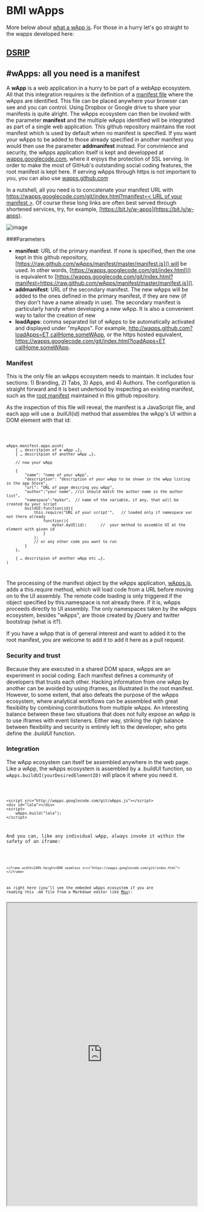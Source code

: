 # BMI wApps
More below about [what a wApp is](#wapps-all-you-need-is-a-manifest). For those in a hurry let's go straight to the wapps developed here:

## <a href="" target=_blank>DSRIP</a>








#wApps: all you need is a manifest
----
A **wApp** is a web application in a hurry to be part of a webApp ecosystem. All that this integration requires is the definition of a [manifest file](#manifest) where the wApps are identified. This file can be placed anywhere your browser can see and you can control. Using Dropbox or Google drive to share your manifests is quite alright. The wApps ecosystem can then be invoked with the parameter **manifest** and the multiple wApps identified will be integrated as part of a single web application. This github repository maintains the root manifest which is used by default when no manifest is specified. If you want your wApps to be added to those already specified in another manifest you would then use the parameter **addmanifest** instead. For convinience and security, the wApps application itself is kept and developped at [wapps.googlecode.com](http://wapps.googlecode.com), where it enjoys the protection of SSL serving. In order to make the most of GitHub's outstanding social coding features, the root manifest is kept here. If serving wApps through https is not important to you, you can also use [wapps.github.com](http://wapps.github.com)

In a nutshell, all you need is to concatenate your manifest URL with 
[https://wapps.googlecode.com/git/index.html?manifest=< URL of your manifest >](https://wapps.googlecode.com/git/index.html). Of course these long links are often best served through shortened services, try, for example, [https://bit.ly/w-apps](https://bit.ly/w-apps).

![image](http://wapps.googlecode.com/git/ScreenShot.png)

###Parameters
* **manifest**: URL of the primary manifest. If none is specified, then the one kept in this github repository,[https://raw.github.com/wApps/manifest/master/manifest.js](),will be used. In other words, [https://wapps.googlecode.com/git/index.html]() is equivalent to [https://wapps.googlecode.com/git/index.html?manifest=https://raw.github.com/wApps/manifest/master/manifest.js]().
* **addmanifest**: URL of the secondary manifest. The new wApps will be added to the ones defined in the primary manifest, if they are new (if they don't have a name already in use). The secondary manifest is particularly handy when developing a new wApp. It is also a convenient way to tailor the creation of new 
* **loadApps**: comma separated list of wApps to be automatically activated and displayed under "myApps". For example, [http://wapps.github.com?loadApps=ET callHome,someWApp](), or the https hosted equivalent, [https://wapps.googlecode.com/git/index.html?loadApps=ET callHome,someWApp](). 

### Manifest
This is the only file an wApps ecosystem needs to maintain. It includes four sections: 1) Branding, 2) Tabs, 3) Apps, and 4) Authors. The configuration is straight forward and it is best undertood by inspecting an existing manifest, such as the [root manifest](https://github.com/wApps/manifest/blob/master/manifest.js) maintained in this github repository. 

As the inspection of this file will reveal, the manifest is a JavaScript file, and each app will use a .builUI(id) method that assembles the wApp's UI within a DOM element with that id:

<code>
	
	wApps.manifest.apps.push(
		{ … descritpion of a wApp …},
		{ … descritpion of another wApp …},
		
		// now your wApp
		
		{ 
			"name": "name of your wApp",
    		"description": "description of your wApp to be shown in the wApp listing in the app Store",
    		"url": "URL of page descring you wApp",  
    		"author":"your name", //it should match the author name in the author list",
    		"namespace":"myVar",  // name of the variable, if any, that will be created by your script
    		buildUI:function(id){
        		this.require("URL of your script'",   // loaded only if namespace var not there already
            		function(){
            		    myVar.myUI(id);      //  your method to assemble UI at the element with given id
                	}
            	);
            	// or any other code you want to run
            }
        },
		
		{ … descritpion of another wApp etc …},
	)
</code>

The processing of the manifest object by the wApps application, [wApps.js](https://code.google.com/p/wapps/source/browse/wApps.js), adds a this.require method, which will load code from a URL before moving on to the UI assembly. The remote code loading is only triggered if the object specified by this.namespace is not already there. If it is, wApps proceeds directly to UI assembly. The only namespaces taken by the wApps ecosystem, besides "wApps", are those created by jQuery and twitter bootstrap (what is it?). 

If you have a wApp that is of general interest and want to added it to the root manifest, you are welcome to add it to add it here as a pull request.

### Security and trust
Because they are executed in a shared DOM space, wApps are an experiment in social coding. Each manifest defines a community of developers that trusts each other. Hacking information from one wApp by another can be avoided by using iframes, as illustrated in the root manifest. However, to some extent, that also defeats the purpose of the wApps ecosystem, where analytical workflows can be assembled with great flexibility by combining contributions from multiple wApps. An interesting balance between these two situations that does not fully expose an wApp is to use iframes with event listeners. Either way, striking the righ balance between flexibility and security is entirely left to the developer, who gets define the *.buildUI* function.

### Integration
The wApp ecosystem can itself be assembled anywhere in the web page. Like a wApp, the wApps ecosystem is assembled by a .buildUI function, so <code> wApps.buildUI(yourDesiredElementID)</code> will place it where you need it.

<code>
	
	<script src="http://wapps.googlecode.com/git/wApps.js"></script>
	<div id="lala"></div>
	<script>
		wApps.build("lala");
	</script>

And you can, like any individual wApp, always invoke it within the safety of an iframe:

<code> 

	<iframe width=100% height=800 seamless src="https://wapps.googlecode.com/git/index.html"></iframe> 
as right here (you'll see the embeded wApps ecosystem if you are reading this .md file from a Markdown editor like [Mou](http://mouapp.com/)):
<iframe width=100% height=800 seamless src="https://wapps.googlecode.com/git/index.html"></iframe>


